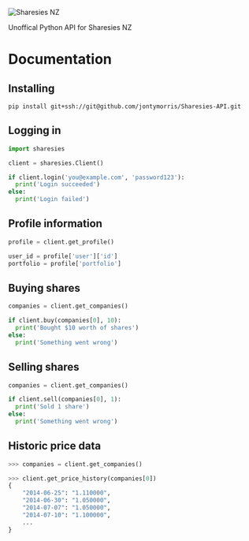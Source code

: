 ![Sharesies NZ](https://images.squarespace-cdn.com/content/58bc788c59cc68b9696b9ee0/1543372882154-5E6PGXVJGOIQU30NTJKJ/sharesies.png?content-type=image%2Fpng)

Unoffical Python API for Sharesies NZ

# Documentation

## Installing
``pip install git+ssh://git@github.com/jontymorris/Sharesies-API.git``

## Logging in
```python
import sharesies

client = sharesies.Client()

if client.login('you@example.com', 'password123'):
  print('Login succeeded')
else:
  print('Login failed')
```

## Profile information
```python
profile = client.get_profile()

user_id = profile['user']['id']
portfolio = profile['portfolio']
```

## Buying shares
```python
companies = client.get_companies()

if client.buy(companies[0], 10):
  print('Bought $10 worth of shares')
else:
  print('Something went wrong')
```

## Selling shares
```python
companies = client.get_companies()

if client.sell(companies[0], 1):
  print('Sold 1 share')
else:
  print('Something went wrong')
```

## Historic price data
```python
>>> companies = client.get_companies()

>>> client.get_price_history(companies[0])
{
    "2014-06-25": "1.110000",
    "2014-06-30": "1.050000",
    "2014-07-07": "1.050000",
    "2014-07-10": "1.100000",
    ...
}

```
